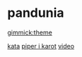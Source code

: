 # pandunia

[gimmick:theme](readable)

[kata](baru_ge_dant.md)
[piper i karot](piper_i_karot.md)
[video](video.md)

